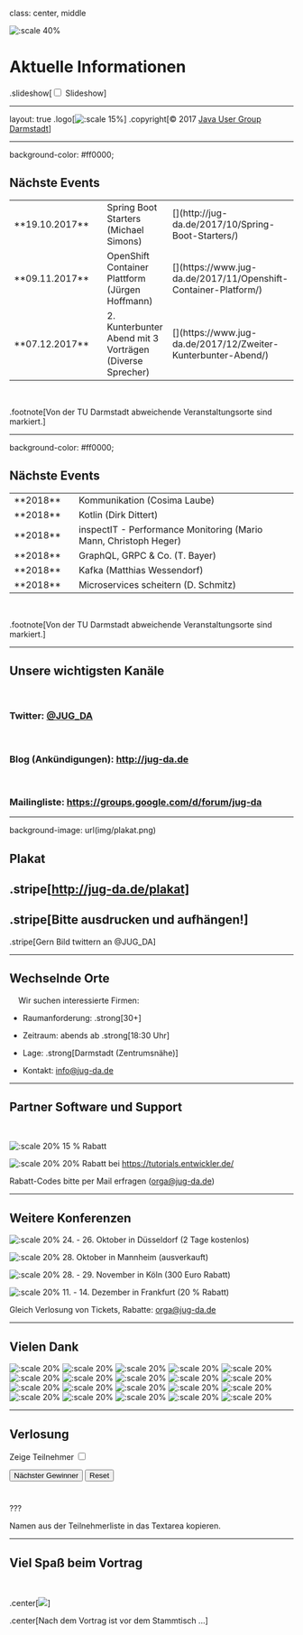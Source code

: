 class: center, middle

![:scale 40%](img/logo_rund.png)

# Aktuelle Informationen
.slideshow[<input id="autoSlideshow" type="checkbox" title="Auto Slideshow" /> Slideshow]

---
layout: true
.logo[![:scale 15%](img/logo_rund.png)]
.copyright[&copy; 2017 [Java User Group Darmstadt](http://jug-da.de/2017/01/)]

---
background-color: #ff0000;

## <i class="fa fa-calendar"></i> Nächste Events

<table>
	<tr>
		<td>**19.10.2017**</td>
		<td><i class="fa fa-university"></i></td>
		<td>Spring Boot Starters<br/>(Michael Simons)</td>
		<td>[<i class="fa fa-external-link"></i>](http://jug-da.de/2017/10/Spring-Boot-Starters/)</td>
	</tr>
	<tr>
		<td>**09.11.2017**</td>
        <td><i class="fa fa-university fa-container"><i class="fa fa-ban fa-nested"></i></i></td>
		<td>OpenShift Container Plattform<br/>(Jürgen Hoffmann)</td>
		<td>[<i class="fa fa-external-link"></i>](https://www.jug-da.de/2017/11/Openshift-Container-Platform/)</td>
	</tr>
	<tr>
		<td>**07.12.2017**</td>
		<td><i class="fa fa-university"></i></td>
		<td>2. Kunterbunter Abend mit 3 Vorträgen<br/>(Diverse Sprecher)</td>
		<td>[<i class="fa fa-external-link"></i>](https://www.jug-da.de/2017/12/Zweiter-Kunterbunter-Abend/)</td>
	</tr>
</table>
&nbsp;

.footnote[Von der TU Darmstadt abweichende Veranstaltungsorte sind markiert.]

---
background-color: #ff0000;

## <i class="fa fa-calendar"></i> Nächste Events

<table>
	<tr>
		<td>**2018**</td>
		<td><i class="fa fa-university"></i></td>
		<td>Kommunikation (Cosima Laube)</td>
	</tr>
	<tr>
		<td>**2018**</td>
		<td><i class="fa fa-university"></i></td>
		<td>Kotlin (Dirk Dittert)</td>
	</tr>
	<tr>
		<td>**2018**</td>
		<td><i class="fa fa-university"></i></td>
		<td>inspectIT - Performance Monitoring (Mario Mann, Christoph Heger)</td>
	</tr>
	<tr>
		<td>**2018**</td>
		<td><i class="fa fa-university"></i></td>
		<td>GraphQL, GRPC & Co. (T. Bayer)</td>
	</tr>
	<tr>
		<td>**2018**</td>
		<td><i class="fa fa-university"></i></td>
		<td>Kafka (Matthias Wessendorf)</td>
	</tr>
	<tr>
		<td>**2018**</td>
		<td><i class="fa fa-university"></i></td>
		<td>Microservices scheitern (D. Schmitz)</td>
	</tr>
</table>
&nbsp;

.footnote[Von der TU Darmstadt abweichende Veranstaltungsorte sind markiert.]

---

## <i class="fa fa-bullhorn"></i> Unsere wichtigsten Kanäle

&nbsp;

### **Twitter**: [@JUG_DA](https://twitter.com/jug_da)

&nbsp;

### **Blog** (Ankündigungen): http://jug-da.de

&nbsp;

### **Mailingliste**: https://groups.google.com/d/forum/jug-da

---

background-image: url(img/plakat.png)

## <i class="fa fa-list-alt"></i> Plakat

.stripe[http://jug-da.de/plakat]
--
.stripe[Bitte ausdrucken und aufhängen!]
--
.stripe[Gern Bild twittern an @JUG_DA]

---

## <i class="fa fa-building-o"></i> Wechselnde Orte

&nbsp;
&nbsp;
Wir suchen interessierte Firmen:

- Raumanforderung: .strong[30+]

- Zeitraum: abends ab .strong[18:30 Uhr]

- Lage: .strong[Darmstadt (Zentrumsnähe)]

- Kontakt: info@jug-da.de

---

## <i class="fa fa-bullhorn"></i> Partner Software und Support

&nbsp;

![:scale 20%](img/wjax.jpg) 15 % Rabatt

![:scale 20%](img/sus_tutorials.png) 20% Rabatt bei https://tutorials.entwickler.de/

Rabatt-Codes bitte per Mail erfragen (orga@jug-da.de)

---

## <i class="fa fa-bullhorn"></i> Weitere Konferenzen

![:scale 20%](img/jcon.jpg) 24. - 26. Oktober in Düsseldorf (2 Tage kostenlos)

![:scale 20%](img/unkonf.jpg) 28. Oktober in Mannheim (ausverkauft)

![:scale 20%](img/jvmcon.png) 28. - 29. November in Köln (300 Euro Rabatt)

![:scale 20%](img/ittage.png) 11. - 14. Dezember in Frankfurt (20 % Rabatt)

Gleich Verlosung von Tickets, Rabatte: orga@jug-da.de

---

## <i class="fa fa-building-o"></i> Vielen Dank

![:scale 20%](img/sponsors/tud.png)
![:scale 20%](img/sponsors/sus.png)
![:scale 20%](img/sponsors/idea.png)
![:scale 20%](img/sponsors/dpunkt.png)
![:scale 20%](img/sponsors/epress.png)
![:scale 20%](img/sponsors/hanser.png)
![:scale 20%](img/sponsors/accso.png)
![:scale 20%](img/sponsors/axxessio.png)
![:scale 20%](img/sponsors/msg.png)
![:scale 20%](img/sponsors/itforwork.png)
![:scale 20%](img/sponsors/sigs.png)
![:scale 20%](img/sponsors/innoq.png)
![:scale 20%](img/sponsors/nterra.png)
![:scale 20%](img/sponsors/cosee.png)
![:scale 20%](img/sponsors/telekom.png)
![:scale 20%](img/sponsors/entwicklertag.png)
![:scale 20%](img/sponsors/gi.png)
![:scale 20%](img/sponsors/qaware.png)
![:scale 20%](img/sponsors/interes.png)
![:scale 20%](img/sponsors/igd.png)

---

## <i class="fa fa-users"></i> Verlosung

<label for="showAttendees">Zeige Teilnehmer <input id="showAttendees" type="checkbox" title="Zeige Teilnehmer" /></label>

<textarea id="attendees" style="display:none;" rows="10" cols="40" onClick="resizeLotteryInput(false);" onBlur="resizeLotteryInput(true);">
Gerd
Jan
Jörn
Marcel
Niko
Sebastian
Falk</textarea>

<div>
    <button onClick="nextWinner()">Nächster Gewinner</button>
    <button onClick="resetLottery()">Reset</button>
</div>

<h1 id="winner" style="color:red; text-align:center;"></h1>

???

Namen aus der Teilnehmerliste in das Textarea kopieren.

---

## Viel Spaß beim Vortrag

&nbsp;

.center[![](img/kneipe.png)]

.center[Nach dem Vortrag ist vor dem Stammtisch ...]
